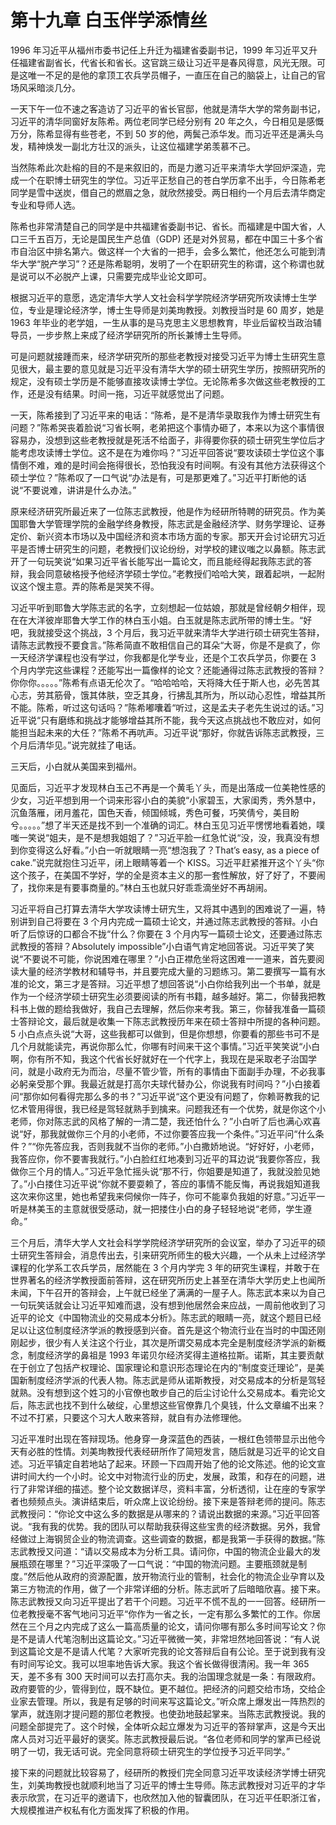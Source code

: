 # 第十九章 白玉伴学添情丝

1996 年习近平从福州市委书记任上升迁为福建省委副书记，1999 年习近平又升任福建省副省长，代省长和省长。这官跳三级让习近平是春风得意，风光无限。可是这唯一不足的是他的拿顶工农兵学员帽子，一直压在自己的脑袋上，让自己的官场风采暗淡几分。

一天下午一位不速之客造访了习近平的省长官邸，他就是清华大学的常务副书记，习近平的清华同窗好友陈希。两位老同学已经分别有 20 年之久，今日相见是感慨万分，陈希显得有些苍老，不到 50 岁的他，两鬓己添华发。而习近平还是满头乌发，精神焕发一副北方壮汉的派头，让这位福建学弟羡慕不己。

当然陈希此次赴榕的目的不是来叙旧的，而是力邀习近平来清华大学回炉深造，完成一个在职博士研究生的学位。习近平正愁自己的苍白学历拿不出手，今日陈希老同学是雪中送炭，借自己的燃眉之急，就欣然接受。两日相约一个月后去清华商定专业和导师人选。

陈希也非常清楚自己的同学是中共福建省委副书记、省长。而福建是中国大省，人口三千五百万，无论是国民生产总值（GDP) 还是对外贸易，都在中国三十多个省市自治区中排名第六。做这样一个大省的一把手，会多么繁忙，他还怎么可能到清华大学“脱产学习”？还是陈希聪明，发明了一个在职研究生的称谓，这个称谓也就是说可以不必脱产上课，只需要完成毕业论文即可。

根据习近平的意愿，选定清华大学人文社会科学学院经济学研究所攻读博士生学位，专业是理论经济学，博士生导师是刘美珣教授。刘教授当时是 60 周岁，她是 1963 年毕业的老学姐，一生从事的是马克思主义思想教育，毕业后留校当政治辅导员，一步步熬上来成了经济学研究所的所长兼博士生导师。

可是问题就接踵而来，经济学研究所的那些老教授对接受习近平为博士生研究生意见很大，最主要的意见就是习近平没有清华大学的硕士研究生学历，按照研究所的规定，没有硕士学历是不能够直接攻读博士学位。无论陈希多次做这些老教授的工作，还是没有结果。时间一拖，习近平就感觉出了问题。

一天，陈希接到了习近平来的电话：“陈希，是不是清华录取我作为博士研究生有问题？”陈希哭丧着脸说“习省长啊，老弟把这个事情办砸了，本来以为这个事情很容易办，没想到这些老教授就是死活不给面子，非得要你获的硕士研究生学位后才能考虑攻读博士学位。这不是在为难你吗？”习近平回答说“要攻读硕士学位这个事情倒不难，难的是时间会拖得很长，恐怕我没有时间啊。有没有其他方法获得这个硕士学位？”陈希叹了一口气说“办法是有，可是那更难了。”习近平打断他的话说“不要说难，讲讲是什么办法。”

原来经济研究所最近来了一位陈志武教授，他是作为经研所特聘的研究员。作为美国耶鲁大学管理学院的金融学终身教授，陈志武是金融经济学、财务学理论、证券定价、新兴资本市场以及中国经济和资本市场方面的专家。那天开会讨论研宄习近平是否博士研究生的问题，老教授们议论纷纷，对学校的建议嗤之以鼻额。陈志武开了一句玩笑说“如果习近平省长能写出一篇论文，而且能经得起我陈志武的答辩，我会同意破格授予他经济学硕士学位。”老教授们哈哈大笑，跟着起哄，一起附议这个馊主意。弄的陈希是哭笑不得。

习近平听到耶鲁大学陈志武的名字，立刻想起一位姑娘，那就是曾经朝夕相伴，现在在大洋彼岸耶鲁大学工作的林白玉小姐。白玉就是陈志武所带的博士生。“好吧，我就接受这个挑战，3 个月后，我习近平就来清华大学进行硕士研究生答辩，请陈志武教授不要食言。”陈希简直不敢相信自己的耳朵“大哥，你是不是疯了，你一天经济学课程也没有学过，你我都是化学专业，还是个工农兵学员，你要在 3 个月内学完这些课程？还能写出一篇像样的论文？还能通得过陈志武教授的答辩？你你你。。。。。”陈希有点语无伦次了。“哈哈哈哈，天将降大任于斯人也，必先苦其心志，劳其筋骨，饿其体肤，空乏其身，行拂乱其所为，所以动心忍性，增益其所不能。陈希，听过这句话吗？”陈希嘟囔着“听过，这是孟夫子老先生说过的话。”习近平说“只有磨练和挑战才能够增益其所不能，我今天这点挑战也不敢应对，如何能担当起未来的大任？”陈希不再吭声。习近平说“那好，你就告诉陈志武教授，三个月后清华见。”说完就挂了电话。

三天后，小白就从美国来到福州。

见面后，习近平才发现林白玉己不再是一个黄毛丫头，而是出落成一位美艳性感的少女，习近平想到用一个词来形容小白的美貌“小家碧玉，大家闺秀，秀外慧中，沉鱼落雁，闭月羞花，国色天香，倾国倾城，秀色可餐，巧笑倩兮，美目盼兮。。。。。”想了半天还是找不到一个准确的词汇。林白玉见习近平愣愣地看着她，噗嗤一笑说“姐夫，是不是想我姐姐了？”习近平脸一红急忙说“没，没，我真没有想到你变得这么好看。”小白一听就眼睛一亮“想泡我了？That’s easy, as a piece of cake.”说完就抱住习近平，闭上眼睛等着一个 KISS。习近平赶紧推开这个丫头“你这个孩子，在美国不学好，学的全是资本主义的那一套性解放，好了好了，不要闹了，找你来是有要事商量的。”林白玉也就只好乖乖滴坐好不再胡闹。

习近平将自己打算去清华大学攻读博士研宄生，又将其中遇到的困难说了一遍，特别讲到自己将要在 3 个月内完成一篇硕士论文，并通过陈志武教授的答辩。小白听了后惊讶的口都合不拢“什么？你要在 3 个月内写一篇硕士论文，还要通过陈志武教授的答辩？Absolutely impossible”小白语气肯定地回答说。习近平笑了笑说“不要说不可能，你说困难在哪里？”小白正襟危坐将这困难一一道来，首先要阅读大量的经济学教材和辅导书，并且要完成大量的习题练习。第二要撰写一篇有水准的论文，第三才是答辩。习近平想了想回答说“小白你给我列出一个书单，就是作为一个经济学硕士研究生必须要阅读的所有书籍，越多越好。第二，你替我把教科书上做的题给我做好，我自己去理解，然后你来考我。第三，你替我准备一篇硕士答辩论文，最后就是收集一下陈志武教授历年来在硕士答辩中所提的各种问题。5 小白点点头说“大哥，这些我都可以做到，但是你想想，你要看的那些书可不是几个月就能读完，再说你那么忙，你哪有时间来干这个事情。”习近平笑笑说“小白啊，你有所不知，我这个代省长好就好在一个代字上，我现在是采取老子治国学问，就是小政府无为而治，尽量不管少管，所有的事情由下面副手办理，不必我事必躬亲受那个罪。我最近就是打高尔夫球代替办公，你说我有时间吗？”小白接着问“那你如何看得完那么多的书？”习近平说“这个更没有问题了，你赖哥教我的记忆术管用得很，我已经是驾轻就熟手到擒来。问题我还有一个优势，就是你这个小老师，你对陈志武的风格了解的一清二楚，我还怕什么？”小白听了后也满心欢喜说“好，那我就做你三个月的小老师，不过你要答应我一个条件。”习近平问“什么条件？”“你先答应我，否则我就不当你的老师。”小白撒娇地说。“好好好，小老师，我答应你，你不要害我就行。”小白脸红红地凑到习近平的耳边说“我要你答应，我做你三个月的情人。”习近平急忙摇头说“那不行，你姐要是知道了，我就没脸见她了。”小白搂住习近平说“你就不要耍赖了，答应的事情不能反悔，再说我姐知道我这次来你这里，她也希望我来伺候你一阵子，你可不能辜负我姐的好意。”习近平一听是林美玉的主意就很受感动，就一把搂住小白的身子轻轻地说“老师，学生遵命。”

三个月后，清华大学人文社会科学学院经济学研究所的会议室，举办了习近平的硕士研究生答辩会，消息传出去，引来研究所师生的极大兴趣，一个从未上过经济学课程的化学系工农兵学员，居然能在 3 个月内学完 3 年的研究生课程，并敢于在世界著名的经济学教授面前答辩，这在研究所历史上甚至在清华大学历史上也闻所未闻，下午召开的答辩会，上午就已经坐了满满的一屋子人。陈志武本来以为自己一句玩笑话就会让习近平知难而退，没有想到他居然会来应战，一周前他收到了习近平的论文《中国物流业的交易成本分析》。陈志武的眼睛一亮，就这个题目已经足以让这位制度经济学派的教授感到兴奋。首先是这个物流行业在当时的中国还刚刚起步，很少有人关注这个行业，其次是所谓交易成本完全是制度经济学派的新概念，制度经济学的鼻祖是 1993 年诺贝尔经济奖得主道格拉斯。诺斯，其主要贡献在于创立了包括产权理论、国家理论和意识形态理论在内的“制度变迁理论”，是美国新制度经济学派的代表人物。陈志武是师从诺斯教授，对交易成本的分析是驾轻就熟。没有想到这个姓习的小官僚也敢步自己的后尘讨论什么交易成本。看完论文后，陈志武也找不到什么破绽，心里想这些官僚靠几个臭钱，什么文章编不出来？不过不打紧，只要这个习大人敢来答辩，就自有办法修理他。

习近平准时出现在答辩现场。他身穿一身深蓝色的西装，一根红色领带显示出他今天有必胜的性情。刘美珣教授代表经研所作了简短发言，随后就是习近平的论文自述。习近平镇定自若地站了起来。环顾一下四周开始了他的论文陈述。他的论文宣讲时间大约一个小时。论文中对物流行业的历史，发展，政策，和存在的问题，进行了非常详细的描述。整个论文数据详尽，资料丰富，分析透彻，让在座的专家学者也频频点头。演讲结束后，听众席上议论纷纷。接下来是答辩老师的提问。陈志武教授问：“你论文中这么多的数据是从哪来的？请说出数据的来源。”习近平回答说。“我有我的优势。我的团队可以帮助我获得这些宝贵的经济数据。另外，我曾经做过上海钢贸企业的物流调查。这些调查的数据，都是我第一手获得的数据。”陈志武教授又问道：“请以交易成本为分析工具。请问你，中国的物流企业最大的发展瓶颈在哪里？”习近平深吸了一口气说：“中国的物流问题。主要瓶颈就是制度。”然后他从政府的资源配置，放开物流行业的管制，社会化的物流企业孕育以及第三方物流的作用，做了一个非常详细的分析。陈志武听了后暗暗欣喜。接下来。陈志武教授又向习近平提出了若干个问题。习近平不慌不乱的一一回答。经研所一位老教授毫不客气地问习近平“你作为一省之长，一定有那么多繁忙的工作。你居然在三个月之内完成了这么一篇高质量的论文，请问你哪有那么多时间写论文？你是不是请人代笔泡制出这篇论文。”习近平微微一笑，非常坦然地回答说：“有人说到这篇论文是不是请人代笔？大家听完我的论文答辩后自有公论。至于说到我有没有时间写论文。我可以坦率地告诉大家。我这个省长做得很清闲。我一年 365 天，差不多有 300 天时间可以去打高尔夫。我的治国理念就是一条：有限政府。政府要管的少，管得到位，既不缺位。更不越位。把经济的问题交给市场，交给企业家去管理。所以，我是有足够的时间来写这篇论文。”听众席上爆发出一阵热烈的掌声，就连刚才提问题的那位老教授。也使劲地鼓起掌来。当陈志武教授说。我的问题全部提完了。这个时候，全体听众起立爆发为习近平的答辩掌声，这是今天出席人员对习近平最好的褒奖。陈志武教授最后说。“各位老师和同学的掌声已经说明了一切，我无话可说。完全同意将硕士研究生的学位授予习近平同学。”

接下来的问题就比较容易了，经研所的教授们完全同意习近平攻读经济学博士研究生，刘美珣教授也就顺利地当了习近平的博士生导师。陈志武教授对习近平的才华表示欣赏，在习近平的邀请下，也欣然加入他的智囊团队，在习近平任职浙江省，大规模推进产权私有化方面发挥了积极的作用。
